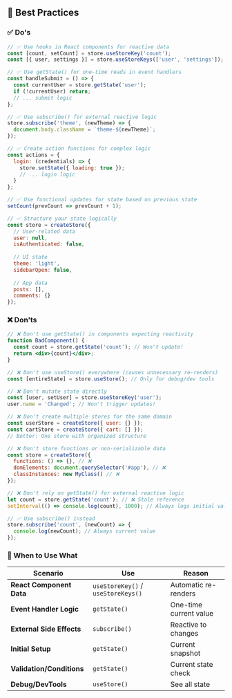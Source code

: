 ## 🎯 Best Practices

### ✅ Do's

```jsx
// ✅ Use hooks in React components for reactive data
const [count, setCount] = store.useStoreKey('count');
const [{ user, settings }] = store.useStoreKeys(['user', 'settings']);

// ✅ Use getState() for one-time reads in event handlers
const handleSubmit = () => {
  const currentUser = store.getState('user');
  if (!currentUser) return;
  // ... submit logic
};

// ✅ Use subscribe() for external reactive logic
store.subscribe('theme', (newTheme) => {
  document.body.className = `theme-${newTheme}`;
});

// ✅ Create action functions for complex logic
const actions = {
  login: (credentials) => {
    store.setState({ loading: true });
    // ... login logic
  }
};

// ✅ Use functional updates for state based on previous state
setCount(prevCount => prevCount + 1);

// ✅ Structure your state logically
const store = createStore({
  // User-related data
  user: null,
  isAuthenticated: false,
  
  // UI state
  theme: 'light',
  sidebarOpen: false,
  
  // App data
  posts: [],
  comments: {}
});
```

### ❌ Don'ts

```jsx
// ❌ Don't use getState() in components expecting reactivity
function BadComponent() {
  const count = store.getState('count'); // Won't update!
  return <div>{count}</div>;
}

// ❌ Don't use useStore() everywhere (causes unnecessary re-renders)
const [entireState] = store.useStore(); // Only for debug/dev tools

// ❌ Don't mutate state directly
const [user, setUser] = store.useStoreKey('user');
user.name = 'Changed'; // Won't trigger updates!

// ❌ Don't create multiple stores for the same domain
const userStore = createStore({ user: {} });
const cartStore = createStore({ cart: [] });
// Better: One store with organized structure

// ❌ Don't store functions or non-serializable data
const store = createStore({
  functions: () => {}, // ❌
  domElements: document.querySelector('#app'), // ❌
  classInstances: new MyClass() // ❌
});

// ❌ Don't rely on getState() for external reactive logic
let count = store.getState('count'); // ❌ Stale reference
setInterval(() => console.log(count), 1000); // Always logs initial value

// ✅ Use subscribe() instead
store.subscribe('count', (newCount) => {
  console.log(newCount); // Always current value
});
```

### 🎯 When to Use What

| Scenario | Use | Reason |
|----------|-----|--------|
| **React Component Data** | `useStoreKey()` / `useStoreKeys()` | Automatic re-renders |
| **Event Handler Logic** | `getState()` | One-time current value |
| **External Side Effects** | `subscribe()` | Reactive to changes |
| **Initial Setup** | `getState()` | Current snapshot |
| **Validation/Conditions** | `getState()` | Current state check |
| **Debug/DevTools** | `useStore()` | See all state |
